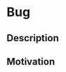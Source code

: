 # Bug
<!--
  A bug regarding this website, this can be visual or logical.
  Please report any unexpected behavior here, however remember
  this is not a place to ask for help, it's to report bugs regarding
  this repository.
  
  Errors caused by use of deprecated tools/APIs or legacy browsers will
  not be considered bugs.

  This is pre-filled with example values, feel free to
  remove them before populating the template.
  
  If you feel a heading is irrelevant, just remove it.
-->

## Description
<!-- Explain what this is about, try to use full sentences, and make your point clear. -->

## Motivation
